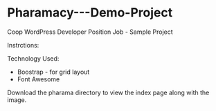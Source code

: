# Pharamacy---Demo-Project
Coop WordPress Developer Position Job - Sample Project

Instrctions:

Technology Used:
* Boostrap - for grid layout
* Font Awesome

Download the pharama directory to view the index page along with the image.
